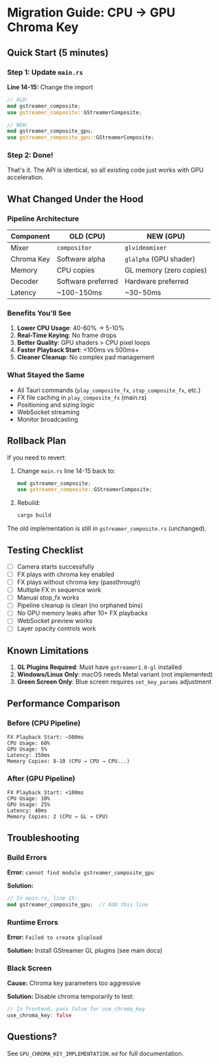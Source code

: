 # Migration Guide: CPU → GPU Chroma Key

## Quick Start (5 minutes)

### Step 1: Update `main.rs`

**Line 14-15:** Change the import

```rust
// OLD:
mod gstreamer_composite;
use gstreamer_composite::GStreamerComposite;

// NEW:
mod gstreamer_composite_gpu;
use gstreamer_composite_gpu::GStreamerComposite;
```

### Step 2: Done!

That's it. The API is identical, so all existing code just works with GPU acceleration.

## What Changed Under the Hood

### Pipeline Architecture

| Component | OLD (CPU) | NEW (GPU) |
|-----------|-----------|-----------|
| Mixer | `compositor` | `glvideomixer` |
| Chroma Key | Software alpha | `glalpha` (GPU shader) |
| Memory | CPU copies | GL memory (zero copies) |
| Decoder | Software preferred | Hardware preferred |
| Latency | ~100-150ms | ~30-50ms |

### Benefits You'll See

1. **Lower CPU Usage**: 40-60% → 5-10%
2. **Real-Time Keying**: No frame drops
3. **Better Quality**: GPU shaders > CPU pixel loops
4. **Faster Playback Start**: <100ms vs 500ms+
5. **Cleaner Cleanup**: No complex pad management

### What Stayed the Same

- All Tauri commands (`play_composite_fx`, `stop_composite_fx`, etc.)
- FX file caching in `play_composite_fx` (main.rs)
- Positioning and sizing logic
- WebSocket streaming
- Monitor broadcasting

## Rollback Plan

If you need to revert:

1. Change `main.rs` line 14-15 back to:
   ```rust
   mod gstreamer_composite;
   use gstreamer_composite::GStreamerComposite;
   ```

2. Rebuild:
   ```powershell
   cargo build
   ```

The old implementation is still in `gstreamer_composite.rs` (unchanged).

## Testing Checklist

- [ ] Camera starts successfully
- [ ] FX plays with chroma key enabled
- [ ] FX plays without chroma key (passthrough)
- [ ] Multiple FX in sequence work
- [ ] Manual stop_fx works
- [ ] Pipeline cleanup is clean (no orphaned bins)
- [ ] No GPU memory leaks after 10+ FX playbacks
- [ ] WebSocket preview works
- [ ] Layer opacity controls work

## Known Limitations

1. **GL Plugins Required**: Must have `gstreamer1.0-gl` installed
2. **Windows/Linux Only**: macOS needs Metal variant (not implemented)
3. **Green Screen Only**: Blue screen requires `set_key_params` adjustment

## Performance Comparison

### Before (CPU Pipeline)

```
FX Playback Start: ~500ms
CPU Usage: 60%
GPU Usage: 5%
Latency: 150ms
Memory Copies: 8-10 (CPU → CPU → CPU...)
```

### After (GPU Pipeline)

```
FX Playback Start: <100ms
CPU Usage: 10%
GPU Usage: 25%
Latency: 40ms
Memory Copies: 2 (CPU → GL → CPU)
```

## Troubleshooting

### Build Errors

**Error:** `cannot find module gstreamer_composite_gpu`

**Solution:**
```rust
// In main.rs, line 15:
mod gstreamer_composite_gpu;  // Add this line
```

### Runtime Errors

**Error:** `Failed to create glupload`

**Solution:** Install GStreamer GL plugins (see main docs)

### Black Screen

**Cause:** Chroma key parameters too aggressive

**Solution:** Disable chroma temporarily to test:
```rust
// In frontend, pass false for use_chroma_key
use_chroma_key: false
```

## Questions?

See `GPU_CHROMA_KEY_IMPLEMENTATION.md` for full documentation.

